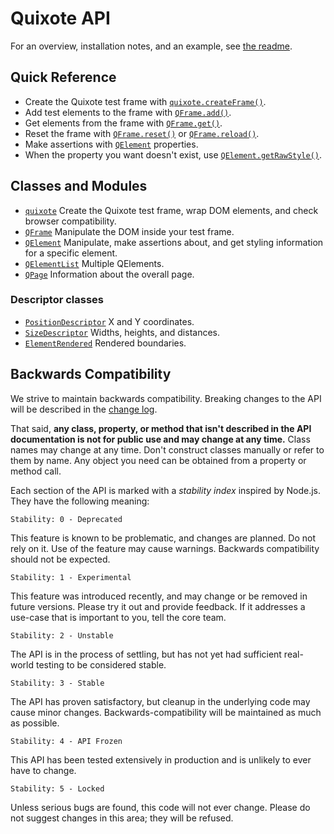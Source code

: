 # Quixote API

For an overview, installation notes, and an example, see [the readme](../README.md).


## Quick Reference

* Create the Quixote test frame with [`quixote.createFrame()`](quixote.md#quixotecreateframe).
* Add test elements to the frame with [`QFrame.add()`](QFrame.md#frameadd).
* Get elements from the frame with [`QFrame.get()`](QFrame.md#frameget).
* Reset the frame with [`QFrame.reset()`](QFrame.md#framereset) or [`QFrame.reload()`](QFrame.md#framereload).
* Make assertions with [`QElement`](QElement.md#properties) properties.
* When the property you want doesn't exist, use [`QElement.getRawStyle()`](QElement.md#elementgetrawstyle).


## Classes and Modules

* [`quixote`](quixote.md) Create the Quixote test frame, wrap DOM elements, and check browser compatibility.
* [`QFrame`](QFrame.md) Manipulate the DOM inside your test frame.
* [`QElement`](QElement.md) Manipulate, make assertions about, and get styling information for a specific element.
* [`QElementList`](QElementList.md) Multiple QElements.
* [`QPage`](QPage.md) Information about the overall page.

### Descriptor classes

* [`PositionDescriptor`](PositionDescriptor.md) X and Y coordinates.
* [`SizeDescriptor`](SizeDescriptor.md) Widths, heights, and distances.
* [`ElementRendered`](ElementRendered.md) Rendered boundaries.


## Backwards Compatibility

We strive to maintain backwards compatibility. Breaking changes to the API will be described in the [change log](../CHANGELOG.md).

That said, **any class, property, or method that isn't described in the API documentation is not for public use and may change at any time.** Class names may change at any time. Don't construct classes manually or refer to them by name. Any object you need can be obtained from a property or method call.

Each section of the API is marked with a *stability index* inspired by Node.js. They have the following meaning:
 
```
Stability: 0 - Deprecated
```

This feature is known to be problematic, and changes are planned.  Do not rely on it.  Use of the feature may cause warnings. Backwards compatibility should not be expected.

```
Stability: 1 - Experimental
```

This feature was introduced recently, and may change or be removed in future versions.  Please try it out and provide feedback. If it addresses a use-case that is important to you, tell the core team.

```
Stability: 2 - Unstable
```

The API is in the process of settling, but has not yet had sufficient real-world testing to be considered stable.

```
Stability: 3 - Stable
```

The API has proven satisfactory, but cleanup in the underlying code may cause minor changes. Backwards-compatibility will be maintained as much as possible.

```
Stability: 4 - API Frozen
```

This API has been tested extensively in production and is unlikely to ever have to change.

```
Stability: 5 - Locked
```

Unless serious bugs are found, this code will not ever change.  Please do not suggest changes in this area; they will be refused.
